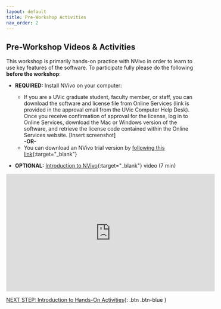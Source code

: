 ```yaml
---
layout: default
title: Pre-Workshop Activities
nav_order: 2
---
```

## Pre-Workshop Videos & Activities
This workshop is primarily hands-on practice with NVivo in order to learn to use key features of the software. To participate fully please do the following **before the workshop**:

- **REQUIRED:** Install NVivo on your computer:
  - If you are a UVic graduate student, faculty member, or staff, you can download the software and license file from Online Services (link is provided in the approval email from the UVic Computer Help Desk). Once you receive confirmation of approval for the license, log in to Online Services, download the Mac or Windows version of the software, and retrieve the license code contained within the Online Services website. [Insert screenshot] <br>
  **-OR-** <br>
  - You can download an NVivo trial version by [following this link](https://lumivero.com/resources/free-trial/nvivo/){:target="_blank"} <br>

- **OPTIONAL:** [Introduction to NVivo](https://www.youtube.com/watch?v=QNjEygXM_bE){:target="_blank"} video (7 min)<br>
<iframe width="560" height="315" src="https://www.youtube.com/embed/QNjEygXM_bE" title="YouTube video player" frameborder="0" allow="accelerometer; autoplay; clipboard-write; encrypted-media; gyroscope; picture-in-picture" allowfullscreen></iframe>

[NEXT STEP: Introduction to Hands-On Activities](activities-intro.html){: .btn .btn-blue }
